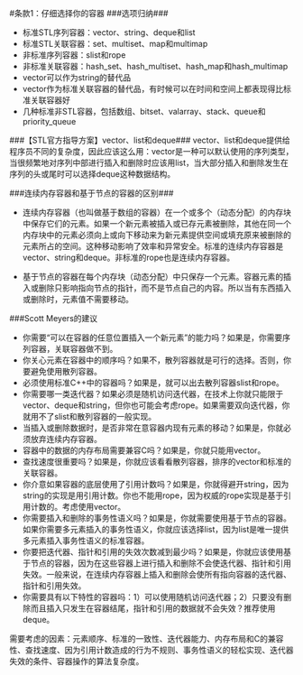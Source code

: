 #条款1：仔细选择你的容器
###选项归纳###

- 标准STL序列容器：vector、string、deque和list
- 标准STL关联容器：set、multiset、map和multimap
- 非标准序列容器：slist和rope
- 非标准关联容器：hash_set、hash_multiset、hash_map和hash_multimap
- vector<char>可以作为string的替代品
- vector作为标准关联容器的替代品，有时候可以在时间和空间上都表现得比标准关联容器好
- 几种标准非STL容器，包括数组、bitset、valarray、stack、queue和priority_queue

###【STL官方指导方案】vector、list和deque###
vector、list和deque提供给程序员不同的复杂度，因此应该这么用：vector是一种可以默认使用的序列类型，当很频繁地对序列中部进行插入和删除时应该用list，当大部分插入和删除发生在序列的头或尾时可以选择deque这种数据结构。

###连续内存容器和基于节点的容器的区别###

- 连续内存容器（也叫做基于数组的容器）在一个或多个（动态分配）的内存块中保存它们的元素。如果一个新元素被插入或已存元素被删除，其他在同一个内存块中的元素必须向上或向下移动来为新元素提供空间或填充原来被删除的元素所占的空间。这种移动影响了效率和异常安全。标准的连续内存容器是vector、string和deque。非标准的rope也是连续内存容器。

- 基于节点的容器在每个内存块（动态分配）中只保存一个元素。容器元素的插入或删除只影响指向节点的指针，而不是节点自己的内容。所以当有东西插入或删除时，元素值不需要移动。

###Scott Meyers的建议
- 你需要“可以在容器的任意位置插入一个新元素”的能力吗？如果是，你需要序列容器，关联容器做不到。
- 你关心元素在容器中的顺序吗？如果不，散列容器就是可行的选择。否则，你要避免使用散列容器。
- 必须使用标准C++中的容器吗？如果是，就可以出去散列容器slist和rope。
- 你需要哪一类迭代器？如果必须是随机访问迭代器，在技术上你就只能限于vector、deque和string，但你也可能会考虑rope。如果需要双向迭代器，你就用不了slist和散列容器的一般实现。
- 当插入或删除数据时，是否非常在意容器内现有元素的移动？如果是，你就必须放弃连续内存容器。
- 容器中的数据的内存布局需要兼容C吗？如果是，你就只能用vector。
- 查找速度很重要吗？如果是，你就应该看看散列容器，排序的vector和标准的关联容器。
- 你介意如果容器的底层使用了引用计数吗？如果是，你就得避开string，因为string的实现是用引用计数。你也不能用rope，因为权威的rope实现是基于引用计数的。考虑使用vector<char>。
- 你需要插入和删除的事务性语义吗？如果是，你就需要使用基于节点的容器。如果你需要多元素插入的事务性语义，你就应该选择list，因为list是唯一提供多元素插入事务性语义的标准容器。
- 你要把迭代器、指针和引用的失效次数减到最少吗？如果是，你就应该使用基于节点的容器，因为在这些容器上进行插入和删除不会使迭代器、指针和引用失效。一般来说，在连续内存容器上插入和删除会使所有指向容器的迭代器、指针和引用失效。
- 你需要具有以下特性的容器吗：1）可以使用随机访问迭代器；2）只要没有删除而且插入只发生在容器结尾，指针和引用的数据就不会失效？推荐使用deque。

需要考虑的因素：元素顺序、标准的一致性、迭代器能力、内存布局和C的兼容性、查找速度、因为引用计数造成的行为不规则、事务性语义的轻松实现、迭代器失效的条件、容器操作的算法复杂度。